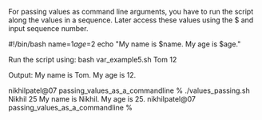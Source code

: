 For passing values as command line arguments, you have to run the script along the values in a sequence. Later access these values using the $ and input sequence number. 

#!/bin/bash
name=$1
age=$2
echo "My name is $name. My age is $age."


Run the script using:
bash var_example5.sh Tom 12

Output:
My name is Tom. My age is 12.



nikhilpatel@07 passing_values_as_a_commandline % ./values_passing.sh Nikhil 25
My name is Nikhil. My age is 25.
nikhilpatel@07 passing_values_as_a_commandline % 